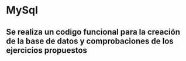 # MySql

## Se realiza un codigo funcional para la creación de la base de datos y comprobaciones de los ejercicios propuestos
